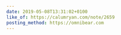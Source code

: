 ```yaml
---
date: 2019-05-08T13:31:02+0100
like_of: https://calumryan.com/note/2659
posting_method: https://omnibear.com
---
```

